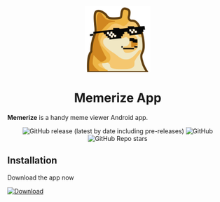 <p align="center">
  <img width="150" src="/logo.svg" alt="Memerize Logo">
</p>

<h1 align="center">Memerize App</h1>

**Memerize** is a handy meme viewer Android app.


<div align="center">

![GitHub release (latest by date including pre-releases)](https://img.shields.io/github/v/release/SuhasDissa/MemerizeApp?include_prereleases)
![GitHub](https://img.shields.io/github/license/Suhasdissa/MemerizeApp)
![GitHub Repo stars](https://img.shields.io/github/stars/Suhasdissa/memerizeapp)

</div>

## Installation

Download the app now

[![Download](https://img.shields.io/badge/Download-238636?style=for-the-badge&logoColor=white)](https://github.com/SuhasDissa/MemerizeApp/releases)
